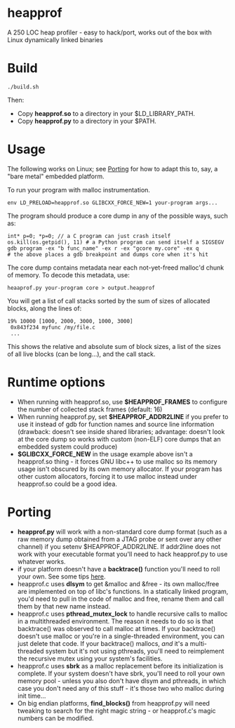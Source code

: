 heapprof
========

A 250 LOC heap profiler - easy to hack/port, works out of the box with Linux dynamically linked binaries

Build
=====

```
./build.sh
```

Then:

* Copy **heapprof.so** to a directory in your $LD_LIBRARY_PATH.
* Copy **heapprof.py** to a directory in your $PATH.

Usage
=====

The following works on Linux; see [Porting](#porting) for how to adapt this to, say, a "bare metal" embedded platform.

To run your program with malloc instrumentation.

```
env LD_PRELOAD=heapprof.so GLIBCXX_FORCE_NEW=1 your-program args...
```
 
The program should produce a core dump in any of the possible ways, such as:

```
int* p=0; *p=0; // a C program can just crash itself
os.kill(os.getpid(), 11) # a Python program can send itself a SIGSEGV
gdb program -ex "b func_name" -ex r -ex "gcore my.core" -ex q
# the above places a gdb breakpoint and dumps core when it's hit
```

The core dump contains metadata near each not-yet-freed malloc'd chunk of memory. To decode this metadata, use:

```
heaaprof.py your-program core > output.heapprof
```

You will get a list of call stacks sorted by the sum of sizes of allocated blocks, along the lines of:

```
19% 10000 [1000, 2000, 3000, 1000, 3000]
 0x843f234 myfunc /my/file.c
 ...
```

This shows the relative and absolute sum of block sizes, a list of the sizes of all live blocks (can be long...), and the call stack.

Runtime options
===============

* When running with heapprof.so, use **$HEAPPROF_FRAMES** to configure the number of collected stack frames (default: 16)
* When running heapprof.py, set **$HEAPPROF_ADDR2LINE** if you prefer to use it instead of gdb for function names and source line information (drawback: doesn't see inside shared libraries; advantage: doesn't look at the core dump so works with custom (non-ELF) core dumps that an embedded system could produce)
* **$GLIBCXX_FORCE_NEW** in the usage example above isn't a heapprof.so thing - it forces GNU libc++ to use malloc so its memory usage isn't obscured by its own memory allocator. If your program has other custom allocators, forcing it to use malloc instead under heapprof.so could be a good idea.

Porting
=======

* **heapprof.py** will work with a non-standard core dump format (such as a raw memory dump obtained from a JTAG probe or sent over any other channel) if you setenv $HEAPPROF_ADDR2LINE. If addr2line does not work with your executable format you'll need to hack heapprof.py to use whatever works.
* if your platform doesn't have a **backtrace()** function you'll need to roll your own. See some tips [here](http://www.yosefk.com/blog/getting-the-call-stack-without-a-frame-pointer.html).
* heapprof.c uses **dlsym** to get &malloc and &free - its own malloc/free are implemented on top of libc's functions. In a statically linked program, you'd need to pull in the code of malloc and free, rename them and call them by that new name instead.
* heapprof.c uses **pthread_mutex_lock** to handle recursive calls to malloc in a multithreaded environment. The reason it needs to do so is that backtrace() was observed to call malloc at times. If your backtrace() doesn't use malloc or you're in a single-threaded environment, you can just delete that code. If your backtrace() mallocs, *and* it's a multi-threaded system but it's not using pthreads, you'll need to reimplement the recursive mutex using your system's facilities.
* heapprof.c uses **sbrk** as a malloc replacement before its initialization is complete. If your system doesn't have sbrk, you'll need to roll your own memory pool - unless you also don't have dlsym and pthreads, in which case you don't need any of this stuff - it's those two who malloc during init time...
* On big endian platforms, **find_blocks()** from heapprof.py will need tweaking to search for the right magic string - or heapprof.c's magic numbers can be modified.
